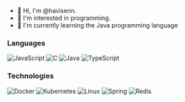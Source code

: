 - 👋 Hi, I'm @havisenn.
- 👀 I'm interested in programming.
- 🌱 I'm currently learning the Java programming language

### Languages

![JavaScript](https://img.shields.io/badge/-JavaScript-000?&logo=JavaScript)
![C](https://img.shields.io/badge/-C-000?&logo=C)
![Java](https://img.shields.io/badge/-Java-000?&logo=Java&logoColor=007396)
![TypeScript](https://img.shields.io/badge/-TypeScript-000?&logo=TypeScript)

### Technologies

![Docker](https://img.shields.io/badge/-Docker-000?&logo=Docker)
![Kubernetes](https://img.shields.io/badge/-Kubernetes-000?&logo=Kubernetes)
![Linux](https://img.shields.io/badge/-Linux-000?&logo=Linux)
![Spring](https://img.shields.io/badge/-Spring-000?&logo=Spring)
![Redis](https://img.shields.io/badge/-Redis-000?&logo=Redis)

<!---
havisenn/havisenn is a ✨ special ✨ repository because its `README.md` (this file) appears on your GitHub profile.
You can click the Preview link to take a look at your changes.
--->
